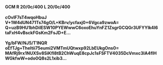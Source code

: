 #### GCM R 20/0c/400 L 20/0c/400
**cOvlF7sT4wqoHbuJ**<br/>**V+1W4dUN471Ts74gO/L+KBrv/ycfaxj0+6Vgca9zwoA=**<br/>**Q+uzB9HU1bhDiIESW10PYEWwwC6oxoEhuYnFZ1ZsgrGCQGr3UFYYlk4l6taFxH4vBsckFGsKm2FsJD+E...**<br/><br/>
**Yg/bFW/NJ5/T1NQR**<br/>**oEfTJg+TheItii75eumi2VMTmUQtwxp92LbEUkgOns0=**<br/>**MAfRj9rx1NUXSv8SiKfI8tB2ChWuqE8cpJc1sFSFTV4035DcVmxc3IA4flHWGkfwW+odo0Q8s2L1xib3...**